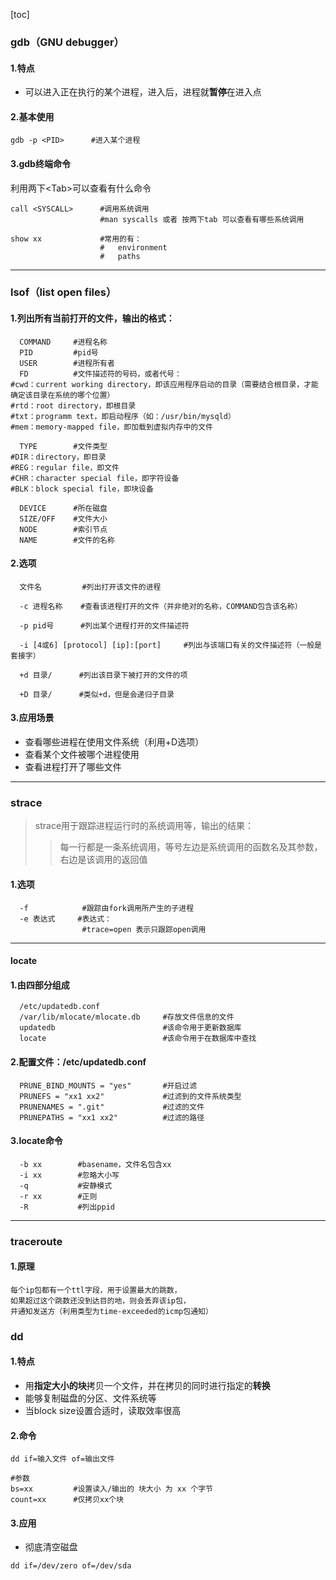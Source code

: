 [toc]
### gdb（GNU debugger）
#### 1.特点
* 可以进入正在执行的某个进程，进入后，进程就**暂停**在进入点

#### 2.基本使用
```shell
gdb -p <PID>      #进入某个进程
```

#### 3.gdb终端命令
利用两下\<Tab>可以查看有什么命令
```shell
call <SYSCALL>      #调用系统调用
                    #man syscalls 或者 按两下tab 可以查看有哪些系统调用

show xx             #常用的有：
                    #   environment
                    #   paths
```
***
### lsof（list open files）
#### 1.列出所有当前打开的文件，输出的格式：
```shell
  COMMAND     #进程名称
  PID         #pid号
  USER        #进程所有者
  FD          #文件描述符的号码，或者代号：
#cwd：current working directory，即该应用程序启动的目录（需要结合根目录，才能确定该目录在系统的哪个位置）
#rtd：root directory，即根目录
#txt：programm text，即启动程序（如：/usr/bin/mysqld）
#mem：memory-mapped file，即加载到虚拟内存中的文件

  TYPE        #文件类型
#DIR：directory，即目录
#REG：regular file，即文件
#CHR：character special file，即字符设备
#BLK：block special file，即块设备

  DEVICE      #所在磁盘
  SIZE/OFF    #文件大小
  NODE        #索引节点
  NAME        #文件的名称
```
#### 2.选项
```shell
  文件名         #列出打开该文件的进程

  -c 进程名称    #查看该进程打开的文件（并非绝对的名称，COMMAND包含该名称）

  -p pid号      #列出某个进程打开的文件描述符

  -i [4或6] [protocol] [ip]:[port]     #列出与该端口有关的文件描述符（一般是套接字）

  +d 目录/      #列出该目录下被打开的文件的项

  +D 目录/      #类似+d，但是会递归子目录
```
#### 3.应用场景
* 查看哪些进程在使用文件系统（利用+D选项）
* 查看某个文件被哪个进程使用
* 查看进程打开了哪些文件
***
### strace
>strace用于跟踪进程运行时的系统调用等，输出的结果：  
>>每一行都是一条系统调用，等号左边是系统调用的函数名及其参数，右边是该调用的返回值  

#### 1.选项
```shell
  -f            #跟踪由fork调用所产生的子进程
  -e 表达式     #表达式：
                #trace=open 表示只跟踪open调用
```
***
#### locate

#### 1.由四部分组成
```shell
  /etc/updatedb.conf
  /var/lib/mlocate/mlocate.db     #存放文件信息的文件
  updatedb                        #该命令用于更新数据库
  locate                          #该命令用于在数据库中查找
```
#### 2.配置文件：/etc/updatedb.conf
```shell
  PRUNE_BIND_MOUNTS = "yes"       #开启过滤
  PRUNEFS = "xx1 xx2"             #过滤到的文件系统类型
  PRUNENAMES = ".git"             #过滤的文件
  PRUNEPATHS = "xx1 xx2"          #过滤的路径
```
#### 3.locate命令
```shell
  -b xx        #basename，文件名包含xx
  -i xx        #忽略大小写
  -q           #安静模式
  -r xx        #正则
  -R           #列出ppid
```
***
### traceroute
#### 1.原理
```
每个ip包都有一个ttl字段，用于设置最大的跳数，
如果超过这个跳数还没到达目的地，则会丢弃该ip包，
并通知发送方（利用类型为time-exceeded的icmp包通知）
```
### dd
#### 1.特点
* 用**指定大小的块**拷贝一个文件，并在拷贝的同时进行指定的**转换**
* 能够复制磁盘的分区、文件系统等
* 当block size设置合适时，读取效率很高
#### 2.命令
```shell
dd if=输入文件 of=输出文件

#参数
bs=xx         #设置读入/输出的 块大小 为 xx 个字节
count=xx      #仅拷贝xx个块
```
#### 3.应用
* 彻底清空磁盘
```shell
dd if=/dev/zero of=/dev/sda
```
